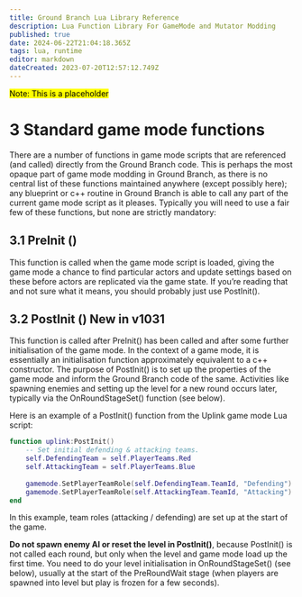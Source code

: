 ```yaml
---
title: Ground Branch Lua Library Reference
description: Lua Function Library For GameMode and Mutator Modding
published: true
date: 2024-06-22T21:04:18.365Z
tags: lua, runtime
editor: markdown
dateCreated: 2023-07-20T12:57:12.749Z
---
```


<mark>Note: This is a placeholder</mark>


# 3 Standard game mode functions

There are a number of functions in game mode scripts that are referenced (and called) directly from the Ground Branch code. This is perhaps the most opaque part of game mode modding in Ground Branch, as there is no central list of these functions maintained anywhere (except possibly here); any blueprint or c++ routine in Ground Branch is able to call any part of the current game mode script as it pleases. Typically you will need to use a fair few of these functions, but none are strictly mandatory:

## 3.1 PreInit ()

This function is called when the game mode script is loaded, giving the game mode a chance to find particular actors and update settings based on these before actors are replicated via the game state. If you’re reading that and not sure what it means, you should probably just use PostInit().


## 3.2 PostInit () <span class=new>New in v1031</span> 

This function is called after PreInit() has been called and after some further initialisation of the game mode. In the context of a game mode, it is essentially an initialisation function approximately equivalent to a c++ constructor. The purpose of PostInit() is to set up the properties of the game mode and inform the Ground Branch code of the same. Activities like spawning enemies and setting up the level for a new round occurs later, typically via the OnRoundStageSet() function (see below).

Here is an example of a PostInit() function from the Uplink game mode Lua script:

```lua
function uplink:PostInit()
	-- Set initial defending & attacking teams.
	self.DefendingTeam = self.PlayerTeams.Red
	self.AttackingTeam = self.PlayerTeams.Blue
	
	gamemode.SetPlayerTeamRole(self.DefendingTeam.TeamId, "Defending")
	gamemode.SetPlayerTeamRole(self.AttackingTeam.TeamId, "Attacking")
end
```

In this example, team roles (attacking / defending) are set up at the start of the game.

**Do not spawn enemy AI or reset the level in PostInit()**, because PostInit() is not called each round, but only when the level and game mode load up the first time. You need to do your level initialisation in OnRoundStageSet() (see below), usually at the start of the PreRoundWait stage (when players are spawned into level but play is frozen for a few seconds).